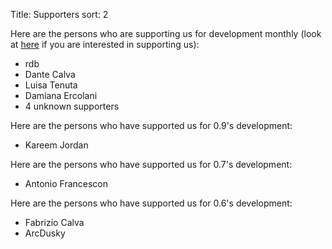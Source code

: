Title: Supporters
sort: 2

Here are the persons who are supporting us for development monthly (look at [here]({filename}/pages/support_us.md) if you are interested in supporting us):

* rdb
* Dante Calva
* Luisa Tenuta
* Damiana Ercolani
* 4 unknown supporters

Here are the persons who have supported us for 0.9's development:

* Kareem Jordan

Here are the persons who have supported us for 0.7's development:

* Antonio Francescon


Here are the persons who have supported us for 0.6's development:

* Fabrizio Calva
* ArcDusky

